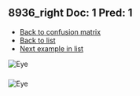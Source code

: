 ## 8936_right Doc: 1 Pred: 1
- [Back to confusion matrix](https://github.com/juliandewit/kaggle_retinopathy/blob/master/matrix.md)
- [Back to list](https://github.com/juliandewit/kaggle_retinopathy/blob/master/lists/11/list.md)
- [Next example in list](https://github.com/juliandewit/kaggle_retinopathy/blob/master/lists/11/89/8956_right.md)

![Eye](https://retinopaty.blob.core.windows.net/size1024/8936_right_1.jpeg)

### 

![Eye]()

